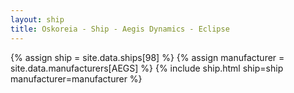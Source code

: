 ```yaml
---
layout: ship
title: Oskoreia - Ship - Aegis Dynamics - Eclipse
---
```

{% assign ship = site.data.ships[98] %}
{% assign manufacturer = site.data.manufacturers[AEGS] %}
{% include ship.html ship=ship manufacturer=manufacturer %}

